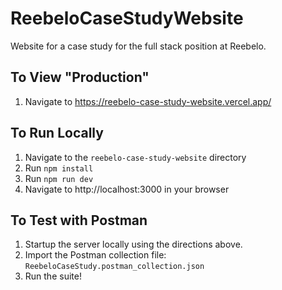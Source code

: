 # ReebeloCaseStudyWebsite
Website for a case study for the full stack position at Reebelo.

## To View "Production"
1. Navigate to https://reebelo-case-study-website.vercel.app/

## To Run Locally
1. Navigate to the `reebelo-case-study-website` directory
2. Run `npm install`
3. Run `npm run dev`
4. Navigate to http://localhost:3000 in your browser

## To Test with Postman
1. Startup the server locally using the directions above.
2. Import the Postman collection file: `ReebeloCaseStudy.postman_collection.json`
3. Run the suite!